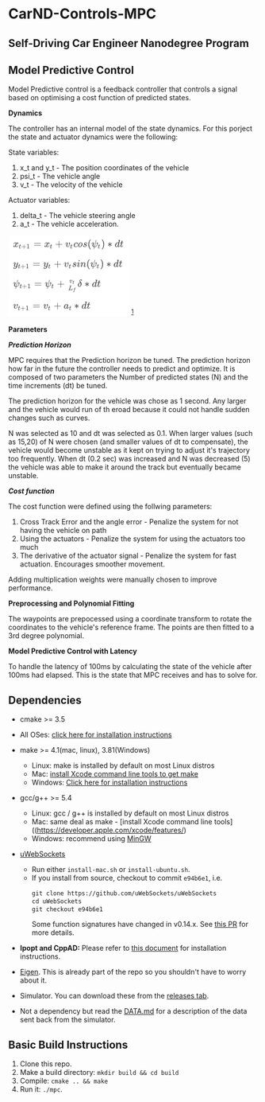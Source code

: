 # CarND-Controls-MPC
Self-Driving Car Engineer Nanodegree Program
---
## Model Predictive Control

Model Predictive control is a feedback controller that controls a signal based on optimising a cost function of predicted states.

**Dynamics**

The controller has an internal model of the state dynamics. For this porject the state and actuator dynamics were the following:

State variables: 

1. x_t and y_t - The position coordinates of the vehicle
2. psi_t - The vehicle angle
3. v_t - The velocity of the vehicle

Actuator variables:

1. delta_t - The vehicle steering angle
2. a_t - The vehicle acceleration. 

![Dynamics](./dynamics.png)
<sup>[1](https://classroom.udacity.com)</sup>

**Parameters**

***Prediction Horizon***

MPC requires that the Prediction horizon be tuned. The prediction horizon how far in the future the controller needs to predict and optimize. It is composed of two parameters the Number of predicted states (N) and the time increments (dt) be tuned. 

The prediction horizon for the vehicle was chose as 1 second. Any larger and the vehicle would run of th eroad because it could not handle sudden changes such as curves. 

N was selected as 10 and dt was selected as 0.1. When larger values (such as 15,20) of N were chosen (and smaller values of dt to compensate), the vehicle would become unstable as it kept on trying to adjust it's trajectory too frequently. 
When dt (0.2 sec) was increased and N was decreased (5) the vehicle was able to make it around the track but eventually became unstable.

***Cost function***

The cost function were defined using the follwing parameters:

1. Cross Track Error and the angle error - Penalize the system for not having the vehicle on path
2. Using the actuators - Penalize the system for using the actuators too much
3. The derivative of the actuator signal - Penalize the system for fast actuation. Encourages smoother movement.

Adding multiplication weights were manually chosen to improve performance. 

**Preprocessing and Polynomial Fitting**

The waypoints are prepocessed using a coordinate transform to rotate the coordinates to the vehicle's reference frame.
The points are then fitted to a 3rd degree polynomial.

**Model Predictive Control with Latency**

To handle the latency of 100ms by calculating the state of the vehicle after 100ms had elapsed. This is the state that MPC receives and has to solve for.


## Dependencies

* cmake >= 3.5
 * All OSes: [click here for installation instructions](https://cmake.org/install/)
* make >= 4.1(mac, linux), 3.81(Windows)
  * Linux: make is installed by default on most Linux distros
  * Mac: [install Xcode command line tools to get make](https://developer.apple.com/xcode/features/)
  * Windows: [Click here for installation instructions](http://gnuwin32.sourceforge.net/packages/make.htm)
* gcc/g++ >= 5.4
  * Linux: gcc / g++ is installed by default on most Linux distros
  * Mac: same deal as make - [install Xcode command line tools]((https://developer.apple.com/xcode/features/)
  * Windows: recommend using [MinGW](http://www.mingw.org/)
* [uWebSockets](https://github.com/uWebSockets/uWebSockets)
  * Run either `install-mac.sh` or `install-ubuntu.sh`.
  * If you install from source, checkout to commit `e94b6e1`, i.e.
    ```
    git clone https://github.com/uWebSockets/uWebSockets
    cd uWebSockets
    git checkout e94b6e1
    ```
    Some function signatures have changed in v0.14.x. See [this PR](https://github.com/udacity/CarND-MPC-Project/pull/3) for more details.

* **Ipopt and CppAD:** Please refer to [this document](https://github.com/udacity/CarND-MPC-Project/blob/master/install_Ipopt_CppAD.md) for installation instructions.
* [Eigen](http://eigen.tuxfamily.org/index.php?title=Main_Page). This is already part of the repo so you shouldn't have to worry about it.
* Simulator. You can download these from the [releases tab](https://github.com/udacity/self-driving-car-sim/releases).
* Not a dependency but read the [DATA.md](./DATA.md) for a description of the data sent back from the simulator.


## Basic Build Instructions

1. Clone this repo.
2. Make a build directory: `mkdir build && cd build`
3. Compile: `cmake .. && make`
4. Run it: `./mpc`.